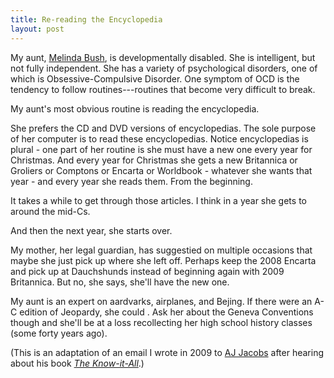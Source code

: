 ```yaml
---
title: Re-reading the Encyclopedia
layout: post
---
```

My aunt, [Melinda Bush](http://mysistermelinda.blogspot.com/), is developmentally disabled.  She is intelligent, but not fully independent.  She has a variety of psychological disorders, one of which is Obsessive-Compulsive Disorder.  One symptom of OCD is the tendency to follow routines---routines that become very difficult to break.

<!-- -**-END-**- -->
My aunt's most obvious routine is reading the encyclopedia.

She prefers the CD and DVD versions of encyclopedias.  The sole purpose of her computer is to read these encyclopedias.  Notice encyclopedias is plural - one part of her routine is she must have a new one every year for Christmas.  And every year for Christmas she gets a new Britannica or Groliers or Comptons or Encarta or Worldbook - whatever she wants that year - and every year she reads them.  From the beginning.

It takes a while to get through those articles.  I think in a year she gets to around the mid-Cs.

And then the next year, she starts over.

My mother, her legal guardian, has suggestied on multiple occasions that maybe she just pick up where she left off.  Perhaps keep the 2008 Encarta and pick up at Dauchshunds instead of beginning again with 2009 Britannica.  But no, she says, she'll have the new one.

My aunt is an expert on aardvarks, airplanes, and Bejing.  If there were an A-C edition of Jeopardy, she could .  Ask her about the Geneva Conventions though and she'll be at a loss recollecting her high school history classes (some forty years ago).

(This is an adaptation of an email I wrote in 2009 to [AJ Jacobs](http://www.ajjacobs.com/content/home.asp) after hearing 
about his book [*The Know-it-All*](http://www.ajjacobs.com/books/kia.asp).)
